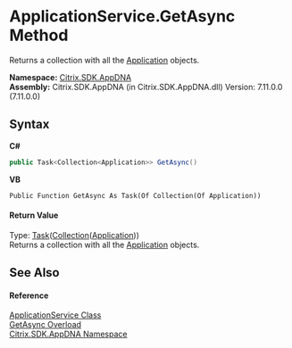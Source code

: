 # ApplicationService.GetAsync Method 
 

Returns a collection with all the <a href="1779bfff-4b29-0f26-8a09-10acdd530bbc">Application</a> objects.

**Namespace:**&nbsp;[Citrix.SDK.AppDNA](index.md)<br />**Assembly:**&nbsp;Citrix.SDK.AppDNA (in Citrix.SDK.AppDNA.dll) Version: 7.11.0.0 (7.11.0.0)

## Syntax

**C#**
```csharp
public Task<Collection<Application>> GetAsync()
```

**VB**
```vbnet
Public Function GetAsync As Task(Of Collection(Of Application))
```


#### Return Value
Type: <a href="http://msdn2.microsoft.com/en-us/library/dd321424" target="_blank">Task</a>(<a href="http://msdn2.microsoft.com/en-us/library/ms132397" target="_blank">Collection</a>(<a href="1779bfff-4b29-0f26-8a09-10acdd530bbc">Application</a>))<br />Returns a collection with all the <a href="1779bfff-4b29-0f26-8a09-10acdd530bbc">Application</a> objects.

## See Also


#### Reference
<a href="4190f2b6-31d1-9744-132e-b12e165db1a3">ApplicationService Class</a><br /><a href="40e9bd94-a303-6a88-0614-8300460cf47d">GetAsync Overload</a><br /><a href="fe2d265b-410b-8b11-1eb4-a790e0b062bf">Citrix.SDK.AppDNA Namespace</a><br />